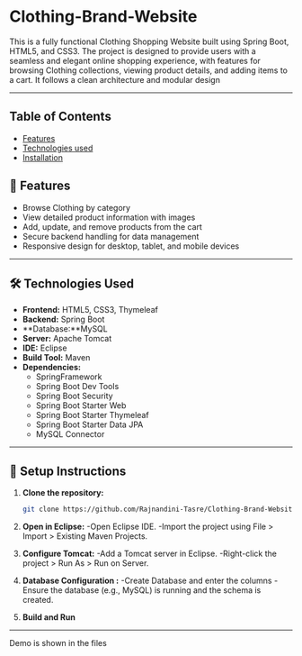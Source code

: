 # Clothing-Brand-Website
 This is a fully functional Clothing Shopping Website built using Spring Boot, HTML5, and CSS3. The project is designed to provide users with a seamless and elegant online shopping experience, with features for browsing Clothing collections, viewing product details, and adding items to a cart. It follows a clean architecture and modular design

---

## Table of Contents

- [Features](#features)
- [Technologies used](#-technologies-used)
- [Installation](#-setup-instructions)


## 📌 Features

- Browse Clothing by category
- View detailed product information with images
- Add, update, and remove products from the cart
- Secure backend handling for data management
- Responsive design for desktop, tablet, and mobile devices

---

## 🛠️ Technologies Used

- **Frontend:** HTML5, CSS3, Thymeleaf
- **Backend:** Spring Boot
- **Database:**MySQL
- **Server:** Apache Tomcat
- **IDE:** Eclipse
- **Build Tool:** Maven
- **Dependencies:**
  - SpringFramework  
  - Spring Boot Dev Tools
  - Spring Boot Security
  - Spring Boot Starter Web
  - Spring Boot Starter Thymeleaf
  - Spring Boot Starter Data JPA
  - MySQL Connector
    
---
## 🔧 Setup Instructions

1. **Clone the repository:**
   ```bash
   git clone https://github.com/Rajnandini-Tasre/Clothing-Brand-Website.git
2. **Open in Eclipse:**
  -Open Eclipse IDE.
  -Import the project using File > Import > Existing Maven Projects.

3. **Configure Tomcat:**
  -Add a Tomcat server in Eclipse.
  -Right-click the project > Run As > Run on Server.

4. **Database Configuration :**
   -Create Database and enter the columns
   -Ensure the database (e.g., MySQL) is running and the schema is created.

5. **Build and Run**
   
 --- 
 
Demo is shown in the files 


